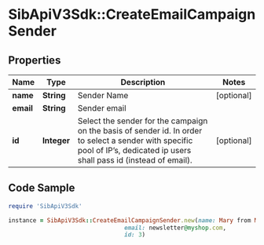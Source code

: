 # SibApiV3Sdk::CreateEmailCampaignSender

## Properties

Name | Type | Description | Notes
------------ | ------------- | ------------- | -------------
**name** | **String** | Sender Name | [optional] 
**email** | **String** | Sender email | 
**id** | **Integer** | Select the sender for the campaign on the basis of sender id. In order to select a sender with specific pool of IP’s, dedicated ip users shall pass id (instead of email). | [optional] 

## Code Sample

```ruby
require 'SibApiV3Sdk'

instance = SibApiV3Sdk::CreateEmailCampaignSender.new(name: Mary from MyShop,
                                 email: newsletter@myshop.com,
                                 id: 3)
```


